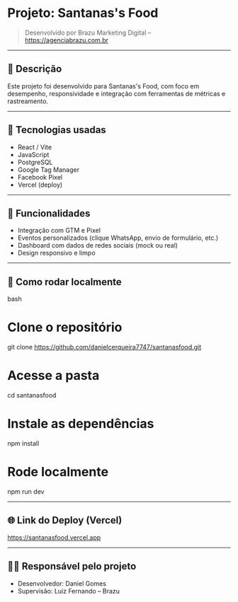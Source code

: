 # Projeto: Santanas's Food

> Desenvolvido por Brazu Marketing Digital – https://agenciabrazu.com.br

---

## 📝 Descrição
Este projeto foi desenvolvido para Santanas's Food, com foco em desempenho, responsividade e integração com ferramentas de métricas e rastreamento.

---

## 🚀 Tecnologias usadas
- React / Vite
- JavaScript
- PostgreSQL
- Google Tag Manager
- Facebook Pixel
- Vercel (deploy)

---

## 🧠 Funcionalidades
- Integração com GTM e Pixel
- Eventos personalizados (clique WhatsApp, envio de formulário, etc.)
- Dashboard com dados de redes sociais (mock ou real)
- Design responsivo e limpo

---

## 🔧 Como rodar localmente

bash
# Clone o repositório
git clone https://github.com/danielcerqueira7747/santanasfood.git

# Acesse a pasta
cd santanasfood

# Instale as dependências
npm install

# Rode localmente
npm run dev


---

## 🌐 Link do Deploy (Vercel)
https://santanasfood.vercel.app

---

## 👨‍💻 Responsável pelo projeto
- Desenvolvedor: Daniel Gomes
- Supervisão: Luiz Fernando – Brazu